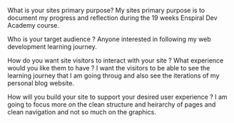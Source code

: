 What is your sites primary purpose?
  My sites primary purpose is to document my progress and reflection during the 19 weeks Enspiral Dev Academy course.

Who is your target audience ?
  Anyone interested in following my web development learning journey.

How do you want site visitors to interact with your site ? What experience would you like them to have ?
  I want the visitors to be able to see the learning journey that I am going throug and also see the iterations of my personal blog website.

How will you build your site to support your desired user experience ?
  I am going to focus more on the clean structure and heirarchy of pages and clean navigation and not so much on the graphics. 